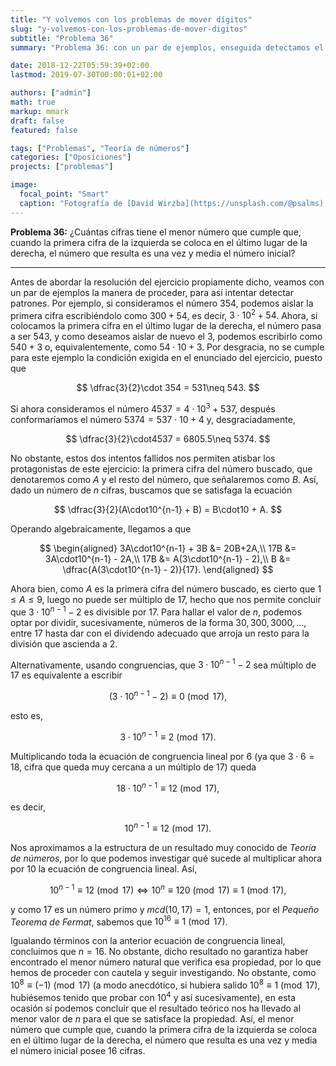 ```yaml
---
title: "Y volvemos con los problemas de mover dígitos"
slug: "y-volvemos-con-los-problemas-de-mover-digitos"
subtitle: "Problema 36"
summary: "Problema 36: con un par de ejemplos, enseguida detectamos el patrón a seguir."

date: 2018-12-22T05:59:39+02:00
lastmod: 2019-07-30T00:00:01+02:00

authors: ["admin"]
math: true
markup: mmark
draft: false
featured: false

tags: ["Problemas", "Teoría de números"]
categories: ["Oposiciones"]
projects: ["problemas"]

image:
  focal_point: "Smart"
  caption: "Fotografía de [David Wirzba](https://unsplash.com/@psalms), disponible en [Unsplash](https://unsplash.com/photos/PwF1m8jajyM)."
---
```


**Problema 36:** ¿Cuántas cifras tiene el menor número que cumple que, cuando la primera cifra de la izquierda se coloca en el último lugar de la derecha, el número que resulta es una vez y media el número inicial?

***

Antes de abordar la resolución del ejercicio propiamente dicho, veamos con un par de ejemplos la manera de proceder, para así intentar detectar patrones. Por ejemplo, si consideramos el número $354$, podemos aislar la primera cifra escribiéndolo como $300 + 54$, es decir, $3 \cdot 10^2 + 54$. Ahora, si colocamos la primera cifra en el último lugar de la derecha, el número pasa a ser $543$, y como deseamos aislar de nuevo el $3$, podemos escribirlo como $540 + 3$ o, equivalentemente, como $54\cdot10 + 3$. Por desgracia, no se cumple para este ejemplo la condición exigida en el enunciado del ejercicio, puesto que 

$$
\dfrac{3}{2}\cdot 354 = 531\neq 543.
$$ 

Si ahora consideramos el número $4537 = 4\cdot10^3 + 537$, después conformaríamos el número $5374=537\cdot10 + 4$ y, desgraciadamente, 

$$
\dfrac{3}{2}\cdot4537 = 6805.5\neq 5374.
$$ 

No obstante, estos dos intentos fallidos nos permiten atisbar los protagonistas de este ejercicio: la primera cifra del número buscado, que denotaremos como $A$ y el resto del número, que señalaremos como $B$. Así, dado un número de $n$ cifras, buscamos que se satisfaga la ecuación 

$$
\dfrac{3}{2}(A\cdot10^{n-1} + B) = B\cdot10 + A.
$$ 

Operando algebraicamente, llegamos a que

$$
\begin{aligned}
3A\cdot10^{n-1} + 3B &= 20B+2A,\\
17B &= 3A\cdot10^{n-1} - 2A,\\
17B &= A(3\cdot10^{n-1} - 2),\\
B &= \dfrac{A(3\cdot10^{n-1} - 2)}{17}.
\end{aligned}
$$

Ahora bien, como $A$ es la primera cifra del número buscado, es cierto que $1\leq A\leq 9$, luego no puede ser múltiplo de $17$, hecho que nos permite concluir que $3\cdot10^{n-1} - 2$ es divisible por $17$. Para hallar el valor de $n$, podemos optar por dividir, sucesivamente, números de la forma $30, 300, 3000,\ldots$, entre $17$ hasta dar con el dividendo adecuado que arroja un resto para la división que ascienda a $2$.

Alternativamente, usando congruencias, que $3\cdot10^{n-1} - 2$ sea múltiplo de $17$ es equivalente a escribir 

$$
(3\cdot10^{n-1} - 2)\equiv 0\pmod{17},
$$ 

esto es, 

$$
3\cdot10^{n-1} \equiv 2\pmod{17}.
$$ 

Multiplicando toda la ecuación de congruencia lineal por $6$ (ya que $3\cdot6=18$, cifra que queda muy cercana a un múltiplo de $17$) queda 

$$
18\cdot10^{n-1} \equiv 12\pmod{17},
$$ 

es decir, 

$$
10^{n-1} \equiv 12\pmod{17}.
$$

Nos aproximamos a la estructura de un resultado muy conocido de *Teoría de números*, por lo que podemos investigar qué sucede al multiplicar ahora por $10$ la ecuación de congruencia lineal. Así,

$$
10^{n-1} \equiv 12\pmod{17}\Leftrightarrow 10^n\equiv 120\pmod{17}\equiv 1\pmod{17},
$$

y como $17$ es un número primo y $mcd(10,17)=1$, entonces, por el *Pequeño Teorema de Fermat*, sabemos que $10^{16} \equiv 1\pmod{17}$. 

Igualando términos con la anterior ecuación de congruencia lineal, concluimos que $n=16$. No obstante, dicho resultado no garantiza haber encontrado el menor número natural que verifica esa propiedad, por lo que hemos de proceder con cautela y seguir investigando. No obstante, como $10^8 \equiv (-1)\pmod{17}$ (a modo anecdótico, si hubiera salido $10^8 \equiv 1\pmod{17}$, hubiésemos tenido que probar con $10^4$ y así sucesivamente), en esta ocasión sí podemos concluir que el resultado teórico nos ha llevado al menor valor de $n$ para el que se satisface la propiedad. Así, el menor número que cumple que, cuando la primera cifra de la izquierda se coloca en el último lugar de la derecha, el número que resulta es una vez y media el número inicial posee $16$ cifras.
